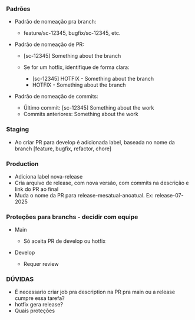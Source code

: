 ### Padrões
- Padrão de nomeação pra branch:
  - feature/sc-12345, bugfix/sc-12345, etc.

- Padrão de nomeação de PR:
  - [sc-12345] Something about the branch

  - Se for um hotfix, identifique de forma clara:
    - [sc-12345] HOTFIX - Something about the branch
    - HOTFIX - Something about the branch

- Padrão de nomeação de commits:
  - Último commit: [sc-12345] Something about the work
  - Commits anteriores: Something about the work

### Staging
- Ao criar PR para develop é adicionada label, baseada no nome da branch [feature, bugfix, refactor, chore]

### Production
- Adiciona label nova-release
- Cria arquivo de release, com nova versão, com commits na descrição e link do PR ao final
- Muda o nome da PR para release-mesatual-anoatual. Ex: release-07-2025

### Proteções para branchs - decidir com equipe
- Main
  - Só aceita PR de develop ou hotfix

- Develop
  - Requer review

### DÚVIDAS
- É necessario criar job pra description na PR pra main ou a release cumpre essa tarefa?
- hotfix gera release?
- Quais proteções